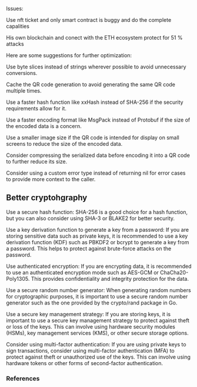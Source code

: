 

Issues:

Use nft ticket and only smart contract is buggy and do the complete capalities 

His own blockchain and conect with the ETH ecosystem protect for 51 % attacks 


Here are some suggestions for further optimization:

Use byte slices instead of strings wherever possible to avoid unnecessary conversions.

Cache the QR code generation to avoid generating the same QR code multiple times.

Use a faster hash function like xxHash instead of SHA-256 if the security requirements allow for it.

Use a faster encoding format like MsgPack instead of Protobuf if the size of the encoded data is a concern.

Use a smaller image size if the QR code is intended for display on small screens to reduce the size of the encoded data.

Consider compressing the serialized data before encoding it into a QR code to further reduce its size.

Consider using a custom error type instead of returning nil for error cases to provide more context to the caller.


## Better cryptohgraphy 

Use a secure hash function: SHA-256 is a good choice for a hash function, but you can also consider using SHA-3 or BLAKE2 for better security.

Use a key derivation function to generate a key from a password: If you are storing sensitive data such as private keys, it is recommended to use a key derivation function (KDF) such as PBKDF2 or bcrypt to generate a key from a password. This helps to protect against brute-force attacks on the password.

Use authenticated encryption: If you are encrypting data, it is recommended to use an authenticated encryption mode such as AES-GCM or ChaCha20-Poly1305. This provides confidentiality and integrity protection for the data.

Use a secure random number generator: When generating random numbers for cryptographic purposes, it is important to use a secure random number generator such as the one provided by the crypto/rand package in Go.

Use a secure key management strategy: If you are storing keys, it is important to use a secure key management strategy to protect against theft or loss of the keys. This can involve using hardware security modules (HSMs), key management services (KMS), or other secure storage options.

Consider using multi-factor authentication: If you are using private keys to sign transactions, consider using multi-factor authentication (MFA) to protect against theft or unauthorized use of the keys. This can involve using hardware tokens or other forms of second-factor authentication.






### References

